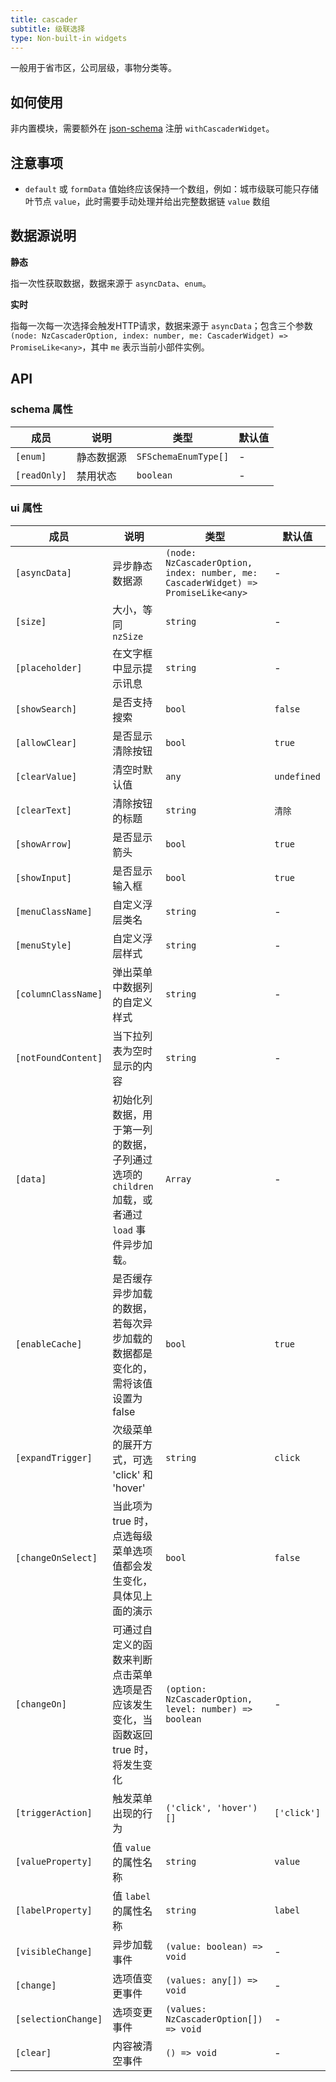 ```yaml
---
title: cascader
subtitle: 级联选择
type: Non-built-in widgets
---
```


一般用于省市区，公司层级，事物分类等。

## 如何使用

非内置模块，需要额外在 [json-schema](https://github.com/ng-alain/ng-alain/blob/master/src/app/shared/json-schema/index.ts#L9) 注册 `withCascaderWidget`。

## 注意事项

- `default` 或 `formData` 值始终应该保持一个数组，例如：城市级联可能只存储叶节点 `value`，此时需要手动处理并给出完整数据链 `value` 数组

## 数据源说明

**静态**

指一次性获取数据，数据来源于 `asyncData`、`enum`。

**实时**

指每一次每一次选择会触发HTTP请求，数据来源于 `asyncData`；包含三个参数 `(node: NzCascaderOption, index: number, me: CascaderWidget) => PromiseLike<any>`，其中 `me` 表示当前小部件实例。

## API

### schema 属性

| 成员 | 说明 | 类型 | 默认值 |
|----|----|----|-----|
| `[enum]` | 静态数据源 | `SFSchemaEnumType[]` | - |
| `[readOnly]` | 禁用状态 | `boolean` | - |

### ui 属性

| 成员 | 说明 | 类型 | 默认值 |
|----|----|----|-----|
| `[asyncData]` | 异步静态数据源 | `(node: NzCascaderOption, index: number, me: CascaderWidget) => PromiseLike<any>` | - |
| `[size]` | 大小，等同 `nzSize` | `string` | - |
| `[placeholder]` | 在文字框中显示提示讯息 | `string` | - |
| `[showSearch]` | 是否支持搜索 | `bool` | `false` |
| `[allowClear]` | 是否显示清除按钮 | `bool` | `true` |
| `[clearValue]` | 清空时默认值 | `any` | `undefined` |
| `[clearText]` | 清除按钮的标题 | `string` | `清除` |
| `[showArrow]` | 是否显示箭头 | `bool` | `true` |
| `[showInput]` | 是否显示输入框 | `bool` | `true` |
| `[menuClassName]` | 自定义浮层类名 | `string` | - |
| `[menuStyle]` | 自定义浮层样式 | `string` | - |
| `[columnClassName]` | 弹出菜单中数据列的自定义样式 | `string` | - |
| `[notFoundContent]` | 当下拉列表为空时显示的内容 | `string` | - |
| `[data]` | 初始化列数据，用于第一列的数据，子列通过选项的 `children` 加载，或者通过 `load` 事件异步加载。 | `Array` | - |
| `[enableCache]` | 是否缓存异步加载的数据，若每次异步加载的数据都是变化的，需将该值设置为 false | `bool` | `true` |
| `[expandTrigger]` | 次级菜单的展开方式，可选 'click' 和 'hover' | `string` | `click` |
| `[changeOnSelect]` | 当此项为 true 时，点选每级菜单选项值都会发生变化，具体见上面的演示 | `bool` | `false` |
| `[changeOn]` | 可通过自定义的函数来判断点击菜单选项是否应该发生变化，当函数返回 true 时，将发生变化 | `(option: NzCascaderOption, level: number) => boolean` | - |
| `[triggerAction]` | 触发菜单出现的行为 | `('click', 'hover')[]` | `['click']` |
| `[valueProperty]` | 值 `value` 的属性名称 | `string` | `value` |
| `[labelProperty]` | 值 `label` 的属性名称 | `string` | `label` |
| `[visibleChange]` | 异步加载事件 | `(value: boolean) => void` | - |
| `[change]` | 选项值变更事件 | `(values: any[]) => void` | - |
| `[selectionChange]` | 选项变更事件 | `(values: NzCascaderOption[]) => void` | - |
| `[clear]` | 内容被清空事件 | `() => void` | - |
